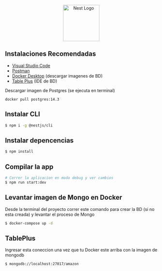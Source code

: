 <p align="center">
  <a href="http://nestjs.com/" target="blank"><img src="https://nestjs.com/img/logo-small.svg" width="120" alt="Nest Logo" /></a>
</p>

[circleci-image]: https://img.shields.io/circleci/build/github/nestjs/nest/master?token=abc123def456
[circleci-url]: https://circleci.com/gh/nestjs/nest

  <!--[![Backers on Open Collective](https://opencollective.com/nest/backers/badge.svg)](https://opencollective.com/nest#backer)
  [![Sponsors on Open Collective](https://opencollective.com/nest/sponsors/badge.svg)](https://opencollective.com/nest#sponsor)-->

## Instalaciones Recomendadas

* [Visual Studio Code](https://code.visualstudio.com/)
* [Postman](https://www.postman.com/downloads/)
* [Docker Desktop](https://www.docker.com/get-started) (descargar imagenes de BD)
* [Table Plus](https://tableplus.com/) (IDE de BD)

Descargar imagen de Postgres (se ejecuta en terminal)
```
docker pull postgres:14.3
```

## Instalar CLI

```bash
$ npm i -g @nestjs/cli
```

## Instalar depencencias

```bash
$ npm install
```

## Compilar la app

```bash
# Correr la aplicacion en modo debug y ver cambios
$ npm run start:dev
```

## Levantar imagen de Mongo en Docker
Desde la terminal del proyecto correr este comando para crear la BD (si no esta creada) y levantar el proceso de Mongo

```bash
$ docker-compose up -d
```

## TablePlus
Ingresar esta coneccion una vez que tu Docker este arriba con la imagen de mongodb

```bash
$ mongodb://localhost:27017/amazon
```
